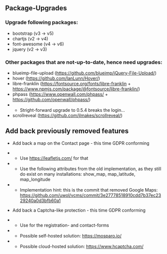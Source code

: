 Package-Upgrades
----------------

### Upgrade following packages:

* bootstrap (v3 -> v5)
* chartjs (v2 -> v4)
* font-awesome (v4 -> v6)
* jquery (v2 -> v3)


### Other packages that are not-up-to-date, hence need upgrades:

* blueimp-file-upload (https://github.com/blueimp/jQuery-File-Upload/)
* hover (https://github.com/IanLunn/Hover/)
* libre-franklin (https://fontsource.org/fonts/libre-franklin + https://www.npmjs.com/package/@fontsource/libre-franklin/)
* phpass (https://www.openwall.com/phpass/ + https://github.com/openwall/phpass/)
* * Stright-forward upgrade to 0.5.4 breaks the login...
* scrollreveal (https://github.com/jlmakes/scrollreveal/)


Add back previously removed features
------------------------------------

* Add back a map on the Contact page - this time GDPR conforming
* * Use https://leafletjs.com/ for that
* * Use the following attributes from the old implementation, as they still do exist on many installations: show_map, map_latitude, map_longitude
* * Implementation hint: this is the commit that removed Google Maps: https://github.com/uwol/vcms/commit/3e27778518910cdd7b37ec2329240a0d3bfb60a1

* Add back a Captcha-like protection - this time GDPR conforming
* * Use for the registration- and contact-forms
* * Possible self-hosted solution: https://mosparo.io/
* * Possible cloud-hosted solution: https://www.hcaptcha.com/
